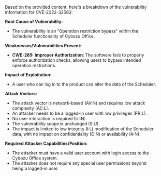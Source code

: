 Based on the provided content, here's a breakdown of the vulnerability information for CVE-2022-32583:

**Root Cause of Vulnerability:**

*   The vulnerability is an "Operation restriction bypass" within the Scheduler functionality of Cybozu Office.

**Weaknesses/Vulnerabilities Present:**

*   **CWE-285: Improper Authorization**: The software fails to properly enforce authorization checks, allowing users to bypass intended operation restrictions.

**Impact of Exploitation:**

*   A user who can log in to the product can alter the data of the Scheduler.

**Attack Vectors:**

*   The attack vector is network-based (AV:N) and requires low attack complexity (AC:L).
*   An attacker needs to be a logged-in user with low privileges (PR:L).
*   No user interaction is required (UI:N).
*   The vulnerability scope is unchanged (S:U).
*   The impact is limited to low integrity (I:L) modification of the Scheduler data, with no impact on confidentiality (C:N) or availability (A:N).

**Required Attacker Capabilities/Position:**

*   The attacker must have a valid user account with login access to the Cybozu Office system.
*   The attacker does not require any special user permissions beyond being a logged-in user.